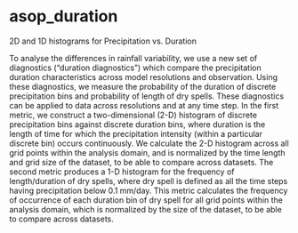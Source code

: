 # asop_duration
2D and 1D histograms for Precipitation vs. Duration

To analyse the differences in rainfall variability, we use a new set of diagnostics (“duration diagnostics”) which 
compare the precipitation duration characteristics across model resolutions and observation. Using these diagnostics, 
we measure the probability of the duration of discrete precipitation bins and probability of length of dry spells. 
These diagnostics can be applied to data across resolutions and at any time step. In the first metric, we construct 
a two-dimensional (2-D) histogram of discrete precipitation bins against discrete duration bins, where duration is 
the length of time for which the precipitation intensity (within a particular discrete bin) occurs continuously. We 
calculate the 2-D histogram across all grid points within the analysis domain, and is normalized by the time length and 
grid size of the dataset, to be able to compare across datasets. The second metric produces a 1-D histogram for the 
frequency of length/duration of dry spells, where dry spell is defined as all the time steps having precipitation below 
0.1 mm/day. This metric calculates the frequency of occurrence of each duration bin of dry spell for all grid points within 
the analysis domain, which is normalized by the size of the dataset, to be able to compare across datasets. 
